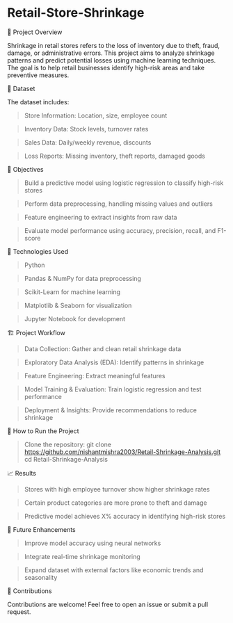 # Retail-Store-Shrinkage
📌 Project Overview

Shrinkage in retail stores refers to the loss of inventory due to theft, fraud, damage, or administrative errors. This project aims to analyze shrinkage patterns and predict potential losses using machine learning techniques. The goal is to help retail businesses identify high-risk areas and take preventive measures.

📂 Dataset

The dataset includes:

>Store Information: Location, size, employee count

>Inventory Data: Stock levels, turnover rates

>Sales Data: Daily/weekly revenue, discounts

>Loss Reports: Missing inventory, theft reports, damaged goods

🎯 Objectives

>Build a predictive model using logistic regression to classify high-risk stores

>Perform data preprocessing, handling missing values and outliers

>Feature engineering to extract insights from raw data

>Evaluate model performance using accuracy, precision, recall, and F1-score

🔧 Technologies Used

>Python

>Pandas & NumPy for data preprocessing

>Scikit-Learn for machine learning

>Matplotlib & Seaborn for visualization

>Jupyter Notebook for development

🏗️ Project Workflow

>Data Collection: Gather and clean retail shrinkage data

>Exploratory Data Analysis (EDA): Identify patterns in shrinkage

>Feature Engineering: Extract meaningful features

>Model Training & Evaluation: Train logistic regression and test performance

>Deployment & Insights: Provide recommendations to reduce shrinkage

🚀 How to Run the Project
>Clone the repository:
git clone https://github.com/nishantmishra2003/Retail-Shrinkage-Analysis.git
cd Retail-Shrinkage-Analysis

📈 Results

>Stores with high employee turnover show higher shrinkage rates

>Certain product categories are more prone to theft and damage

>Predictive model achieves X% accuracy in identifying high-risk stores

📝 Future Enhancements

>Improve model accuracy using neural networks

>Integrate real-time shrinkage monitoring

>Expand dataset with external factors like economic trends and seasonality

🤝 Contributions

Contributions are welcome! Feel free to open an issue or submit a pull request.
 
